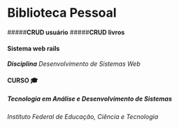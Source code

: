 # Biblioteca Pessoal

#####__CRUD usuário__
#####__CRUD livros__

#### Sistema web rails
_**Disciplina** Desenvolvimento de Sistemas Web_

#### CURSO :mortar_board:
##### Tecnologia em Análise e Desenvolvimento de Sistemas
###### Instituto Federal de Educação, Ciência e Tecnologia 
